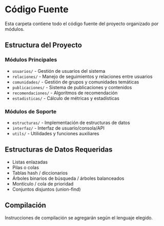 # Código Fuente

Esta carpeta contiene todo el código fuente del proyecto organizado por módulos.

## Estructura del Proyecto

### Módulos Principales

- `usuarios/` - Gestión de usuarios del sistema
- `relaciones/` - Manejo de seguimientos y relaciones entre usuarios  
- `comunidades/` - Gestión de grupos y comunidades temáticas
- `publicaciones/` - Sistema de publicaciones y contenidos
- `recomendaciones/` - Algoritmos de recomendación
- `estadisticas/` - Cálculo de métricas y estadísticas

### Módulos de Soporte

- `estructuras/` - Implementación de estructuras de datos
- `interfaz/` - Interfaz de usuario/consola/API
- `utils/` - Utilidades y funciones auxiliares

## Estructuras de Datos Requeridas

- Listas enlazadas
- Pilas o colas  
- Tablas hash / diccionarios
- Árboles binarios de búsqueda / árboles balanceados
- Montículo / cola de prioridad
- Conjuntos disjuntos (union-find)

## Compilación

Instrucciones de compilación se agregarán según el lenguaje elegido.
